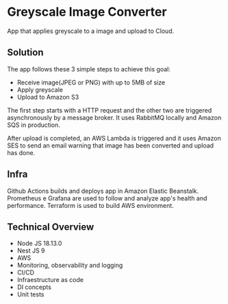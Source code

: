# Greyscale Image Converter

App that applies greyscale to a image and upload to Cloud.


## Solution

The app follows these 3 simple steps to achieve this goal:

* Receive image(JPEG or PNG) with up to 5MB of size
* Apply greyscale
* Upload to Amazon S3

The first step starts with a HTTP request and the other two are triggered asynchronously by a message broker. It uses RabbitMQ locally and Amazon SQS in production.

After upload is completed, an AWS Lambda is triggered and it uses Amazon SES to send an email warning that image has been converted and upload has done.

## Infra

Github Actions builds and deploys app in Amazon Elastic Beanstalk. Prometheus e Grafana are used to follow and analyze app's health and performance. Terraform is used to build AWS environment.



## Technical Overview

* Node JS 18.13.0
* Nest JS 9
* AWS
* Monitoring, observability and logging
* CI/CD
* Infraestructure as code
* DI concepts
* Unit tests